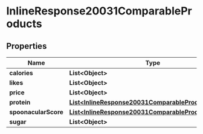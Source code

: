 

# InlineResponse20031ComparableProducts

## Properties

Name | Type | Description | Notes
------------ | ------------- | ------------- | -------------
**calories** | **List&lt;Object&gt;** |  | 
**likes** | **List&lt;Object&gt;** |  | 
**price** | **List&lt;Object&gt;** |  | 
**protein** | [**List&lt;InlineResponse20031ComparableProductsProtein&gt;**](InlineResponse20031ComparableProductsProtein.md) |  | 
**spoonacularScore** | [**List&lt;InlineResponse20031ComparableProductsProtein&gt;**](InlineResponse20031ComparableProductsProtein.md) |  | 
**sugar** | **List&lt;Object&gt;** |  | 




